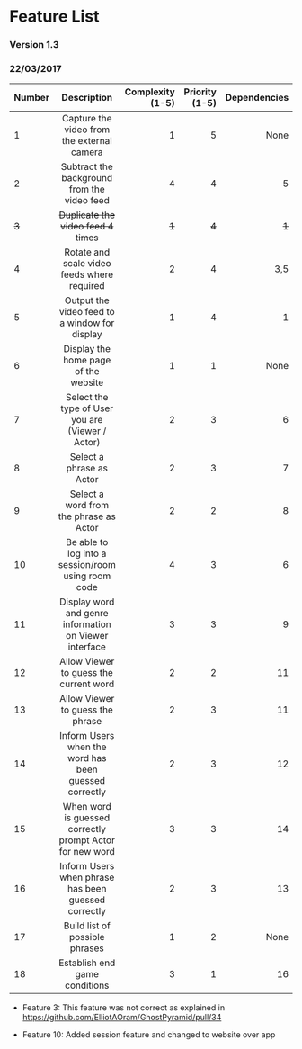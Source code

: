# Feature List
### Version 1.3
### 22/03/2017

| Number        | Description                                                     | Complexity (1-5)  | Priority (1-5) | Dependencies | Prototype |
| ------------- |:---------------------------------------------------------------:| -----------------:|---------------:|-------------:|----------:|
| 1             | Capture the video from the external camera                      | 1                 | 5              | None         | True      |
| 2             | Subtract the background from the video feed                     | 4                 | 4              | 5            | True      |
| ~~3~~         | ~~Duplicate the video feed 4 times~~                            | ~~1~~             | ~~4~~          |~~1~~         | ~~True~~      |
| 4             | Rotate and scale video feeds where required                     | 2                 | 4              | 3,5          | True      |
| 5             | Output the video feed to a window for display                   | 1                 | 4              | 1            | True      |
| 6             | Display the home page of the website                            | 1                 | 1              | None         | False     |
| 7             | Select the type of User you are (Viewer / Actor)                | 2                 | 3              | 6            | False     |
| 8             | Select a phrase as Actor                                        | 2                 | 3              | 7            | False     |
| 9             | Select a word from the phrase as Actor                          | 2                 | 2              | 8            | False     |
| 10            | Be able to log into a session/room using room code              | 4                 | 3              | 6            | False     |
| 11            | Display word and genre information on Viewer interface          | 3                 | 3              | 9            | False     |
| 12            | Allow Viewer to guess the current word                          | 2                 | 2              | 11           | False     |
| 13            | Allow Viewer to guess the phrase                                | 2                 | 3              | 11           | False     |
| 14            | Inform Users when the word has been guessed correctly           | 2                 | 3              | 12           | False     |
| 15            | When word is guessed correctly prompt Actor for new word        | 3                 | 3              | 14           | False     |
| 16            | Inform Users when phrase has been guessed correctly             | 2                 | 3              | 13           | False     |
| 17            | Build list of possible phrases                                  | 1                 | 2              | None         | False     |
| 18            | Establish end game conditions                                   | 3                 | 1              | 16           | False     |


* Feature 3: This feature was not correct as explained in https://github.com/ElliotAOram/GhostPyramid/pull/34

* Feature 10: Added session feature and changed to website over app
